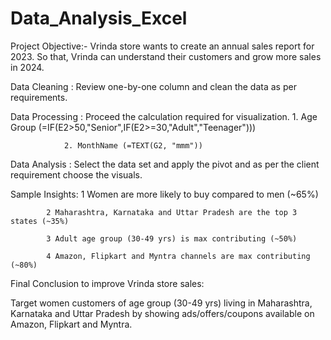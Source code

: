 # Data_Analysis_Excel
Project Objective:- Vrinda store wants to create an annual sales report for 2023. So that, Vrinda can understand their customers and grow more sales in 2024.

Data Cleaning : Review one-by-one column and clean the data as per requirements.

Data Processing : Proceed the calculation required for visualization.
                1. Age Group (=IF(E2>50,"Senior",IF(E2>=30,"Adult","Teenager")))
                
                2. MonthName (=TEXT(G2, "mmm"))
          
Data Analysis : Select the data set and apply the pivot and as per the client requirement choose the visuals.

Sample Insights:
            1 Women are more likely to buy compared to men (~65%)
            
            2 Maharashtra, Karnataka and Uttar Pradesh are the top 3 states (~35%)
            
            3 Adult age group (30-49 yrs) is max contributing (~50%)
            
            4 Amazon, Flipkart and Myntra channels are max contributing (~80%)
            

            
Final Conclusion to improve Vrinda store sales:

Target women customers of age group (30-49 yrs) living in Maharashtra, Karnataka and Uttar Pradesh by showing ads/offers/coupons available on Amazon, Flipkart and Myntra.

